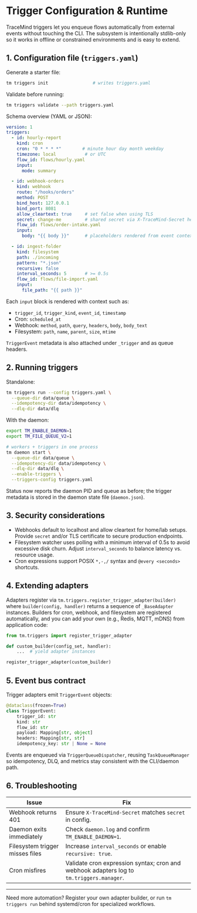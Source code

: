 # Trigger Configuration & Runtime

TraceMind triggers let you enqueue flows automatically from external events without touching the CLI. The subsystem is intentionally stdlib-only so it works in offline or constrained environments and is easy to extend.

## 1. Configuration file (`triggers.yaml`)

Generate a starter file:

```bash
tm triggers init                 # writes triggers.yaml
```

Validate before running:

```bash
tm triggers validate --path triggers.yaml
```

Schema overview (YAML or JSON):

```yaml
version: 1
triggers:
  - id: hourly-report
    kind: cron
    cron: "0 * * * *"        # minute hour day month weekday
    timezone: local           # or UTC
    flow_id: flows/hourly.yaml
    input:
      mode: summary

  - id: webhook-orders
    kind: webhook
    route: "/hooks/orders"
    method: POST
    bind_host: 127.0.0.1
    bind_port: 8081
    allow_cleartext: true     # set false when using TLS
    secret: change-me         # shared secret via X-TraceMind-Secret header
    flow_id: flows/order-intake.yaml
    input:
      body: "{{ body }}"      # placeholders rendered from event context

  - id: ingest-folder
    kind: filesystem
    path: ./incoming
    pattern: "*.json"
    recursive: false
    interval_seconds: 5       # >= 0.5s
    flow_id: flows/file-import.yaml
    input:
      file_path: "{{ path }}"
```

Each `input` block is rendered with context such as:

- `trigger_id`, `trigger_kind`, `event_id`, `timestamp`
- Cron: `scheduled_at`
- Webhook: `method`, `path`, `query`, `headers`, `body`, `body_text`
- Filesystem: `path`, `name`, `parent`, `size`, `mtime`

`TriggerEvent` metadata is also attached under `_trigger` and as queue headers.

## 2. Running triggers

Standalone:

```bash
tm triggers run --config triggers.yaml \
  --queue-dir data/queue \
  --idempotency-dir data/idempotency \
  --dlq-dir data/dlq
```

With the daemon:

```bash
export TM_ENABLE_DAEMON=1
export TM_FILE_QUEUE_V2=1

# workers + triggers in one process
tm daemon start \
  --queue-dir data/queue \
  --idempotency-dir data/idempotency \
  --dlq-dir data/dlq \
  --enable-triggers \
  --triggers-config triggers.yaml
```

Status now reports the daemon PID and queue as before; the trigger metadata is stored in the daemon state file (`daemon.json`).

## 3. Security considerations

- Webhooks default to localhost and allow cleartext for home/lab setups. Provide `secret` and/or TLS certificate to secure production endpoints.
- Filesystem watcher uses polling with a minimum interval of 0.5s to avoid excessive disk churn. Adjust `interval_seconds` to balance latency vs. resource usage.
- Cron expressions support POSIX `*,-,/` syntax and `@every <seconds>` shortcuts.

## 4. Extending adapters

Adapters register via `tm.triggers.register_trigger_adapter(builder)` where `builder(config, handler)` returns a sequence of `_BaseAdapter` instances. Builders for cron, webhook, and filesystem are registered automatically, and you can add your own (e.g., Redis, MQTT, mDNS) from application code:

```python
from tm.triggers import register_trigger_adapter

def custom_builder(config_set, handler):
    ...  # yield adapter instances

register_trigger_adapter(custom_builder)
```

## 5. Event bus contract

Trigger adapters emit `TriggerEvent` objects:

```python
@dataclass(frozen=True)
class TriggerEvent:
    trigger_id: str
    kind: str
    flow_id: str
    payload: Mapping[str, object]
    headers: Mapping[str, str]
    idempotency_key: str | None = None
```

Events are enqueued via `TriggerQueueDispatcher`, reusing `TaskQueueManager` so idempotency, DLQ, and metrics stay consistent with the CLI/daemon path.

## 6. Troubleshooting

| Issue | Fix |
| ----- | --- |
| Webhook returns 401 | Ensure `X-TraceMind-Secret` matches `secret` in config. |
| Daemon exits immediately | Check `daemon.log` and confirm `TM_ENABLE_DAEMON=1`. |
| Filesystem trigger misses files | Increase `interval_seconds` or enable `recursive: true`. |
| Cron misfires | Validate cron expression syntax; cron and webhook adapters log to `tm.triggers.manager`. |

---

Need more automation? Register your own adapter builder, or run `tm triggers run` behind systemd/cron for specialized workflows.
